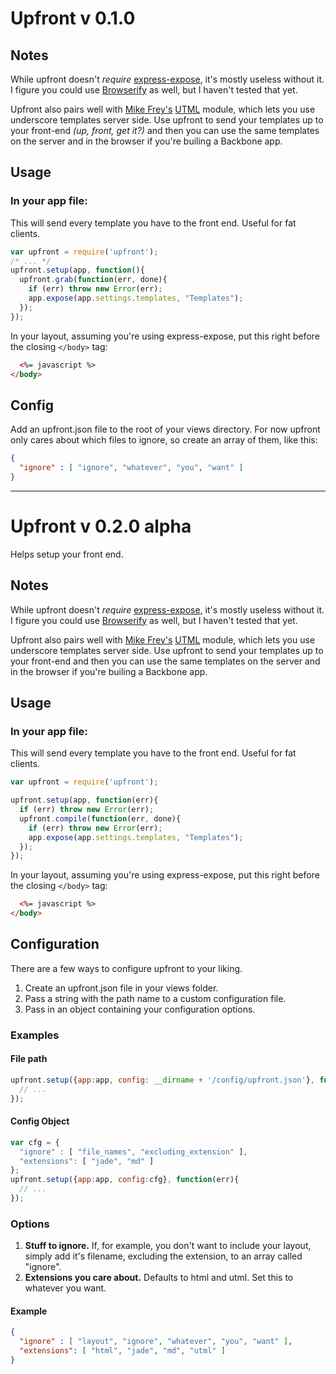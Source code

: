 # Upfront v 0.1.0

## Notes

While upfront doesn't *require* [express-expose](https://github.com/visionmedia/express-expose), it's mostly useless without it. I figure you could use [Browserify](https://github.com/substack/node-browserify) as well, but I haven't tested that yet.

Upfront also pairs well with [Mike Frey's](https://github.com/mikefrey) [UTML](https://github.com/mikefrey/UTML) module, which lets you use underscore templates server side. Use upfront to send your templates up to your front-end *(up, front, get it?)* and then you can use the same templates on the server and in the browser if you're builing a Backbone app.


## Usage

### In your app file:

This will send every template you have to the front end. Useful for fat clients.

```javascript
var upfront = require('upfront');
/* ... */
upfront.setup(app, function(){
  upfront.grab(function(err, done){
    if (err) throw new Error(err);
    app.expose(app.settings.templates, "Templates");
  });
});
```

In your layout, assuming you're using express-expose, put this right before the closing `</body>` tag:

```html
  <%= javascript %>
</body>
```


## Config

Add an upfront.json file to the root of your views directory. For now upfront only cares about which files to ignore, so create an array of them, like this:

```json
{
  "ignore" : [ "ignore", "whatever", "you", "want" ]
}
```

---

# Upfront v 0.2.0 alpha

Helps setup your front end.

## Notes

While upfront doesn't *require* [express-expose](https://github.com/visionmedia/express-expose), it's mostly useless without it. I figure you could use [Browserify](https://github.com/substack/node-browserify) as well, but I haven't tested that yet.

Upfront also pairs well with [Mike Frey's](https://github.com/mikefrey) [UTML](https://github.com/mikefrey/UTML) module, which lets you use underscore templates server side. Use upfront to send your templates up to your front-end and then you can use the same templates on the server and in the browser if you're builing a Backbone app.


## Usage

### In your app file:

This will send every template you have to the front end. Useful for fat clients.

```javascript
var upfront = require('upfront');

upfront.setup(app, function(err){
  if (err) throw new Error(err);
  upfront.compile(function(err, done){
    if (err) throw new Error(err);
    app.expose(app.settings.templates, "Templates");
  });
});
```

In your layout, assuming you're using express-expose, put this right before the closing `</body>` tag:

```html
  <%= javascript %>
</body>
```


## Configuration

There are a few ways to configure upfront to your liking.

1. Create an upfront.json file in your views folder.
2. Pass a string with the path name to a custom configuration file.
3. Pass in an object containing your configuration options.

### Examples

#### File path
```javascript
upfront.setup({app:app, config: __dirname + '/config/upfront.json'}, function(err){
  // ...
});
```

#### Config Object
```javascript
var cfg = {
  "ignore" : [ "file_names", "excluding_extension" ],
  "extensions": [ "jade", "md" ]
};
upfront.setup({app:app, config:cfg}, function(err){
  // ...
});
```



### Options

1. **Stuff to ignore.** If, for example, you don't want to include your layout, simply add it's filename, excluding the extension, to an array called "ignore".
2. **Extensions you care about.** Defaults to html and utml. Set this to whatever you want.


#### Example

```json
{
  "ignore" : [ "layout", "ignore", "whatever", "you", "want" ],
  "extensions": [ "html", "jade", "md", "utml" ]
}
```

